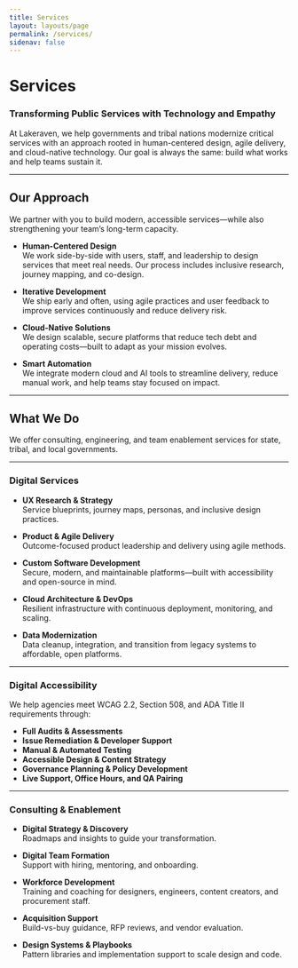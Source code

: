 ```yaml
---
title: Services
layout: layouts/page
permalink: /services/
sidenav: false
---
```


# Services

### Transforming Public Services with Technology and Empathy

At Lakeraven, we help governments and tribal nations modernize critical services with an approach rooted in human-centered design, agile delivery, and cloud-native technology. Our goal is always the same: build what works and help teams sustain it.

---

## Our Approach

We partner with you to build modern, accessible services—while also strengthening your team’s long-term capacity.

- **Human-Centered Design**  
  We work side-by-side with users, staff, and leadership to design services that meet real needs. Our process includes inclusive research, journey mapping, and co-design.

- **Iterative Development**  
  We ship early and often, using agile practices and user feedback to improve services continuously and reduce delivery risk.

- **Cloud-Native Solutions**  
  We design scalable, secure platforms that reduce tech debt and operating costs—built to adapt as your mission evolves.

- **Smart Automation**  
  We integrate modern cloud and AI tools to streamline delivery, reduce manual work, and help teams stay focused on impact.

---

## What We Do

We offer consulting, engineering, and team enablement services for state, tribal, and local governments.

---

### Digital Services

- **UX Research & Strategy**  
  Service blueprints, journey maps, personas, and inclusive design practices.

- **Product & Agile Delivery**  
  Outcome-focused product leadership and delivery using agile methods.

- **Custom Software Development**  
  Secure, modern, and maintainable platforms—built with accessibility and open-source in mind.

- **Cloud Architecture & DevOps**  
  Resilient infrastructure with continuous deployment, monitoring, and scaling.

- **Data Modernization**  
  Data cleanup, integration, and transition from legacy systems to affordable, open platforms.

---

### Digital Accessibility

We help agencies meet WCAG 2.2, Section 508, and ADA Title II requirements through:

- **Full Audits & Assessments**  
- **Issue Remediation & Developer Support**  
- **Manual & Automated Testing**  
- **Accessible Design & Content Strategy**  
- **Governance Planning & Policy Development**  
- **Live Support, Office Hours, and QA Pairing**

---

### Consulting & Enablement

- **Digital Strategy & Discovery**  
  Roadmaps and insights to guide your transformation.

- **Digital Team Formation**  
  Support with hiring, mentoring, and onboarding.

- **Workforce Development**  
  Training and coaching for designers, engineers, content creators, and procurement staff.

- **Acquisition Support**  
  Build-vs-buy guidance, RFP reviews, and vendor evaluation.

- **Design Systems & Playbooks**  
  Pattern libraries and implementation support to scale design and code.


